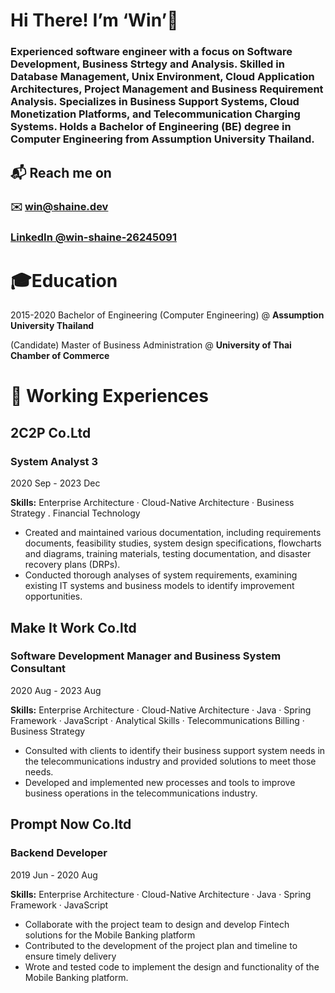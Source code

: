 # Hi There! I’m ‘Win’👋

### Experienced software engineer with a focus on Software Development, Business Strtegy and Analysis. Skilled in Database Management, Unix Environment, Cloud Application Architectures, Project Management and Business Requirement Analysis. Specializes in Business Support Systems, Cloud Monetization Platforms, and Telecommunication Charging Systems. Holds a Bachelor of Engineering (BE) degree in Computer Engineering from Assumption University Thailand.

## 📬 Reach me on

### ✉️ win@shaine.dev

### **[LinkedIn @win-shaine-26245091](https://www.linkedin.com/in/win-shaine-26245091/)**

# 🎓Education

2015-2020 Bachelor of Engineering (Computer Engineering) @ __Assumption University Thailand__

(Candidate) Master of Business Administration @ __University of Thai Chamber of Commerce__

# 💼 Working Experiences

## **2C2P Co.Ltd**

### **System Analyst 3**

2020 Sep - 2023 Dec

**Skills:**
 Enterprise Architecture · Cloud-Native Architecture · Business Strategy . Financial Technology

- Created and maintained various documentation, including requirements documents, feasibility studies, system design specifications, flowcharts and diagrams, training materials, testing documentation, and disaster recovery plans (DRPs).
- Conducted thorough analyses of system requirements, examining existing IT systems and business models to identify improvement opportunities.

## **Make It Work Co.ltd**

### **Software Development Manager and Business System Consultant**

2020 Aug - 2023 Aug

**Skills:**
 Enterprise Architecture · Cloud-Native Architecture · Java · Spring Framework · JavaScript · Analytical Skills · Telecommunications Billing · Business Strategy 

- Consulted with clients to identify their business support system needs in the telecommunications industry and provided solutions to meet those needs.
- Developed and implemented new processes and tools to improve business operations in the telecommunications industry.

## **Prompt Now Co.ltd**

### **Backend Developer**

2019 Jun - 2020 Aug

**Skills:**
 Enterprise Architecture · Cloud-Native Architecture · Java · Spring Framework · JavaScript

- Collaborate with the project team to design and develop Fintech solutions for the Mobile Banking platform
- Contributed to the development of the project plan and timeline to ensure timely delivery
- Wrote and tested code to implement the design and functionality of the Mobile Banking platform.
